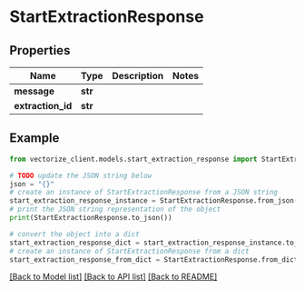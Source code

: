 # StartExtractionResponse


## Properties

Name | Type | Description | Notes
------------ | ------------- | ------------- | -------------
**message** | **str** |  | 
**extraction_id** | **str** |  | 

## Example

```python
from vectorize_client.models.start_extraction_response import StartExtractionResponse

# TODO update the JSON string below
json = "{}"
# create an instance of StartExtractionResponse from a JSON string
start_extraction_response_instance = StartExtractionResponse.from_json(json)
# print the JSON string representation of the object
print(StartExtractionResponse.to_json())

# convert the object into a dict
start_extraction_response_dict = start_extraction_response_instance.to_dict()
# create an instance of StartExtractionResponse from a dict
start_extraction_response_from_dict = StartExtractionResponse.from_dict(start_extraction_response_dict)
```
[[Back to Model list]](../README.md#documentation-for-models) [[Back to API list]](../README.md#documentation-for-api-endpoints) [[Back to README]](../README.md)


